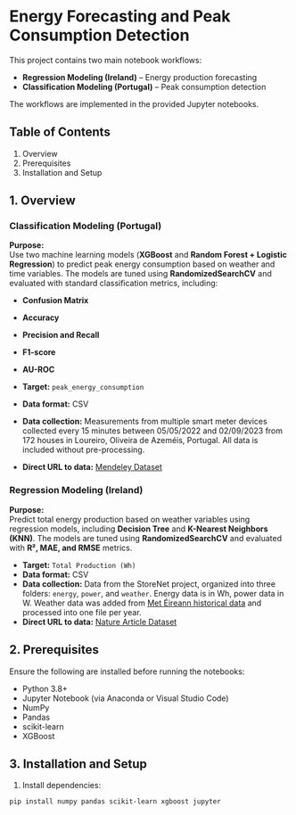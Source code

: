 # Energy Forecasting and Peak Consumption Detection

This project contains two main notebook workflows:

- **Regression Modeling (Ireland)** – Energy production forecasting  
- **Classification Modeling (Portugal)** – Peak consumption detection

The workflows are implemented in the provided Jupyter notebooks.

## Table of Contents
1. Overview
2. Prerequisites
3. Installation and Setup

## 1. Overview

### Classification Modeling (Portugal)

**Purpose:**  
Use two machine learning models (**XGBoost** and **Random Forest + Logistic Regression**) to predict peak energy consumption based on weather and time variables. The models are tuned using **RandomizedSearchCV** and evaluated with standard classification metrics, including:  

- **Confusion Matrix**  
- **Accuracy**  
- **Precision and Recall**  
- **F1-score**  
- **AU-ROC**  

- **Target:** `peak_energy_consumption`  
- **Data format:** CSV  
- **Data collection:** Measurements from multiple smart meter devices collected every 15 minutes between 05/05/2022 and 02/09/2023 from 172 houses in Loureiro, Oliveira de Azeméis, Portugal. All data is included without pre-processing.  
- **Direct URL to data:** [Mendeley Dataset](https://data.mendeley.com/datasets/vryvyfz2tj/1)


### Regression Modeling (Ireland)

**Purpose:**  
Predict total energy production based on weather variables using regression models, including **Decision Tree** and **K-Nearest Neighbors (KNN)**. The models are tuned using **RandomizedSearchCV** and evaluated with **R², MAE, and RMSE** metrics.  

- **Target:** `Total Production (Wh)`  
- **Data format:** CSV  
- **Data collection:** Data from the StoreNet project, organized into three folders: `energy`, `power`, and `weather`. Energy data is in Wh, power data in W. Weather data was added from [Met Éireann historical data](https://www.met.ie/climate/available-data/historical-data) and processed into one file per year.  
- **Direct URL to data:** [Nature Article Dataset](https://www.nature.com/articles/s41597-024-03454-2/tables/7)

## 2. Prerequisites
Ensure the following are installed before running the notebooks:

- Python 3.8+  
- Jupyter Notebook (via Anaconda or Visual Studio Code)  
- NumPy  
- Pandas  
- scikit-learn  
- XGBoost  

## 3. Installation and Setup
1. Install dependencies:

```bash
pip install numpy pandas scikit-learn xgboost jupyter
